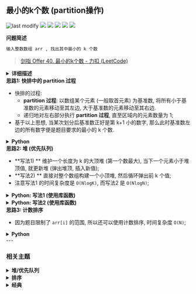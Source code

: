 ## 最小的k个数 (partition操作)
<!--START_SECTION:badge-->
![last modify](https://img.shields.io/static/v1?label=last%20modify&message=2025-09-20%2022%3A04%3A13&label_color=gray&color=thistle&style=flat-square)
[![](https://img.shields.io/static/v1?label=&message=%E7%AE%80%E5%8D%95&label_color=gray&color=yellow&style=flat-square)](../../../README.md#简单)
[![](https://img.shields.io/static/v1?label=&message=%E5%89%91%E6%8C%87Offer&label_color=gray&color=green&style=flat-square)](../../../README.md#剑指offer)
[![](https://img.shields.io/static/v1?label=&message=%E5%A0%86/%E4%BC%98%E5%85%88%E9%98%9F%E5%88%97&label_color=gray&color=blue&style=flat-square)](../../../README.md#堆优先队列)
[![](https://img.shields.io/static/v1?label=&message=%E6%8E%92%E5%BA%8F&label_color=gray&color=blue&style=flat-square)](../../../README.md#排序)
[![](https://img.shields.io/static/v1?label=&message=%E7%BB%8F%E5%85%B8&label_color=gray&color=blue&style=flat-square)](../../../README.md#经典)
<!--END_SECTION:badge-->
<!--info
tags: [优先队列, 快排, 经典]
source: 剑指Offer
level: 简单
number: '4000'
name: 最小的k个数 (partition操作)
companies: []
-->

<summary><b>问题简述</b></summary>

```txt
输入整数数组 arr , 找出其中最小的 k 个数
```
> [剑指 Offer 40. 最小的k个数 - 力扣 (LeetCode) ](https://leetcode-cn.com/problems/zui-xiao-de-kge-shu-lcof/)

<details><summary><b>详细描述</b></summary>

```txt
输入整数数组 arr , 找出其中最小的 k 个数. 例如, 输入4、5、1、6、2、7、3、8这8个数字, 则最小的4个数字是1、2、3、4.

示例 1:
    输入: arr = [3,2,1], k = 2
    输出: [1,2] 或者 [2,1]
示例 2:
    输入: arr = [0,1,2,1], k = 1
    输出: [0]

限制:
    0 <= k <= arr.length <= 10000
    0 <= arr[i] <= 10000

来源: 力扣 (LeetCode)
链接: https://leetcode-cn.com/problems/zui-xiao-de-kge-shu-lcof
著作权归领扣网络所有. 商业转载请联系官方授权, 非商业转载请注明出处.
```

</details>

<!-- <div align="center"><img src="../../../_assets/xxx.png" height="300" /></div> -->

<summary><b>思路1: 快排中的 partition 过程</b></summary>

- 快排的过程:
    - **partition 过程**: 以数组某个元素 (一般取首元素) 为基准数, 将所有小于基准数的元素移动至其左边, 大于基准数的元素移动至其右边.
    - 递归地对左右部分执行 **partition 过程**, 直至区域内的元素数量为 1;
- 基于以上思想, 当某次划分后基准数正好是第 k+1 小的数字, 那么此时基准数左边的所有数字便是题目要求的最小的 k 个数.

<details><summary><b>Python</b></summary>

```python
class Solution:
    def getLeastNumbers(self, arr: List[int], k: int) -> List[int]:

        def partition(lo, hi):  # [lo, hi]
            if lo >= hi: return

            p = arr[lo]  # 选取第一个位置为基准点
            l, r = lo, hi  # l 的初始位置应该在 lo, 而不是 lo + 1
            # 假设初始化为 lo + 1, 当 a[lo] 为最小值时, 此时训处循环后 l == r == lo + 1, 再交换 a[lo] 和 a[l] 就会出错

            while l < r:  # 退出循环时 l == r
                # 先移动 r, 在移动 l, 此时退出循环后 l 和 r 同时指向一个小于 p 的值; 反之, 如果用 a[hi] 初始化 p, 就要先移动 l, 在移动 r;

                # 从 r 开始, 从右往左找到第一个 < p 的值, 所以循环条件是 >=
                while l < r and arr[r] >= p: r -= 1
                # 从 l 开始, 从左往右找到第一个 > p 的值, 所以循环条件是 <=
                while l < r and arr[l] <= p: l += 1
                arr[l], arr[r] = arr[r], arr[l]

            arr[lo], arr[l] = arr[l], arr[lo]  # 将基准点移动到分界点

            if l < k: partition(l + 1, hi)
            if l > k: partition(lo, l - 1)

        partition(0, len(arr) - 1)
        return arr[:k]
```

</details>


<summary><b>思路2: 堆 (优先队列) </b></summary>

- **写法1) ** 维护一个长度为 k 的大顶堆 (第一个数最大), 当下一个元素小于堆顶值, 就更新堆 (弹出堆顶, 插入新值);
- **写法2) ** 直接对整个数组构建一个小顶堆, 然后循环弹出前 k 个值;
- 注意写法1 的时间复杂度是 `O(NlogK)`, 而写法2 是 `O(NlogN)`;

<details><summary><b>Python: 写法1 (使用库函数) </b></summary>

```python
class Solution:
    def getLeastNumbers(self, arr: List[int], k: int) -> List[int]:
        if k < 1 or not arr:  # 使用堆, 要添加非空断言
            return []

        import heapq

        # python 默认是小顶堆, 且不支持自定义比较函数, 所以要添加负号转成取前 k 大的数
        ret = [-x for x in arr[:k]]
        heapq.heapify(ret)

        for i in range(k, len(arr)):
            if -arr[i] > ret[0]:
                heapq.heappop(ret)
                heapq.heappush(ret, -arr[i])

        return [-x for x in ret]
```

</details>

<details><summary><b>Python: 写法2 (使用库函数) </b></summary>

```python
class Solution:
    def getLeastNumbers(self, arr: List[int], k: int) -> List[int]:
        if k < 1 or not arr:  # 使用堆, 要添加非空断言
            return []

        import heapq

        # python 默认是小顶堆
        heapq.heapify(arr)

        ret = []
        for _ in range(k):
            ret.append(heapq.heappop(arr))

        return ret
```

</details>


<summary><b>思路3: 计数排序</b></summary>

- 因为题目限制了 `arr[i]` 的范围, 所以还可以使用计数排序, 时间复杂度 `O(N)`;

<details><summary><b>Python</b></summary>

```python
class Solution:
    def getLeastNumbers(self, arr: List[int], k: int) -> List[int]:
        if k >= len(arr):  # 使用计数排序要加长度判断
            return arr

        dp = [0] * 10001

        for x in arr:
            dp[x] += 1

        ret = []
        cnt = 0
        for i in range(len(dp)):
            while dp[i] and cnt < k:
                ret.append(i)
                cnt += 1
                dp[i] -= 1
            if cnt == k:
                return ret
```

</details>
<!--START_SECTION:relate-->
---

### 相关主题

<details><summary><b>堆/优先队列</b></summary>

> [[中等, 剑指Offer2] 数组中的第K大的数字](../../2022/09/剑指Offer2_076_中等_数组中的第K大的数字.md)  
> [[中等, 牛客] 字符串出现次数的TopK问题](../../2022/04/牛客_0097_中等_字符串出现次数的TopK问题.md)  
  > 
> [[困难, LeetCode] 合并K个升序链表 🔥](../../2022/10/LeetCode_0023_困难_合并K个升序链表.md)  
> [[困难, LeetCode] 滑动窗口最大值 🔥](../../2022/10/LeetCode_0239_困难_滑动窗口最大值.md)  
> [[困难, 剑指Offer] 数据流中的中位数](剑指Offer_4100_困难_数据流中的中位数.md)  
> [[困难, 牛客] 合并k个已排序的链表](../../2022/03/牛客_0051_困难_合并k个已排序的链表.md)  
> [[困难, 牛客] 滑动窗口的最大值](../../2022/03/牛客_0082_困难_滑动窗口的最大值.md)  
  > 
> [[简单, 牛客] 三个数的最大乘积](../../2022/04/牛客_0106_简单_三个数的最大乘积.md)  
  > 

</details>
<details><summary><b>排序</b></summary>

> [[中等, LeetCode] 三数之和 🔥](../10/LeetCode_0015_中等_三数之和.md)  
> [[中等, LeetCode] 数组中的第K个最大元素 🔥](../../2022/10/LeetCode_0215_中等_数组中的第K个最大元素.md)  
> [[中等, 剑指Offer2] 数组中的第K大的数字](../../2022/09/剑指Offer2_076_中等_数组中的第K大的数字.md)  
> [[中等, 剑指Offer] 把数组排成最小的数](剑指Offer_4500_中等_把数组排成最小的数.md)  
> [[中等, 牛客] 合并区间](../../2022/02/牛客_0037_中等_合并区间.md)  
> [[中等, 牛客] 字符串出现次数的TopK问题](../../2022/04/牛客_0097_中等_字符串出现次数的TopK问题.md)  
> [[中等, 牛客] 寻找第K大](../../2022/04/牛客_0088_中等_寻找第K大.md)  
> [[中等, 牛客] 拼接所有的字符串产生字典序最小的字符串](../../2022/04/牛客_0085_中等_拼接所有的字符串产生字典序最小的字符串.md)  
> [[中等, 牛客] 数组中的逆序对](../../2022/05/牛客_0118_中等_数组中的逆序对.md)  
> [[中等, 牛客] 最大数](../../2022/04/牛客_0111_中等_最大数.md)  
> [[中等, 牛客] 最小的K个数](../../2022/05/牛客_0119_中等_最小的K个数.md)  
  > 
> [[简单, 剑指Offer] 扑克牌中的顺子](../../2022/01/剑指Offer_6100_简单_扑克牌中的顺子.md)  
> [[简单, 剑指Offer] 数组中出现次数超过一半的数字 (摩尔投票) 🔥](剑指Offer_3900_简单_数组中出现次数超过一半的数字(摩尔投票).md)  
> [[简单, 牛客] 三个数的最大乘积](../../2022/04/牛客_0106_简单_三个数的最大乘积.md)  
> [[简单, 程序员面试金典] 判定字符是否唯一](../../2022/09/程序员面试金典_0101_简单_判定字符是否唯一.md)  
  > 

</details>
<details><summary><b>经典</b></summary>

> [[中等, LeetCode] 下一个排列 🔥](../../2022/10/LeetCode_0031_中等_下一个排列.md)  
> [[中等, LeetCode] 二叉树的完全性检验 🔥](../../2022/03/LeetCode_0958_中等_二叉树的完全性检验.md)  
> [[中等, LeetCode] 最长递增子序列 🔥](../../2022/06/LeetCode_0300_中等_最长递增子序列.md)  
> [[中等, 剑指Offer2] 整数除法 🔥](../../2022/09/剑指Offer2_001_中等_整数除法.md)  
> [[中等, 剑指Offer] 丑数 🔥](剑指Offer_4900_中等_丑数.md)  
> [[中等, 剑指Offer] 二叉搜索树与双向链表 🔥](剑指Offer_3600_中等_二叉搜索树与双向链表.md)  
> [[中等, 剑指Offer] 圆圈中最后剩下的数字 (约瑟夫环问题) 🔥](../../2022/01/剑指Offer_6200_中等_圆圈中最后剩下的数字(约瑟夫环问题).md)  
> [[中等, 剑指Offer] 复杂链表的复制 (深拷贝) 🔥](剑指Offer_3500_中等_复杂链表的复制(深拷贝).md)  
> [[中等, 剑指Offer] 字符串的排列 (全排列) 🔥](剑指Offer_3800_中等_字符串的排列(全排列).md)  
> [[中等, 剑指Offer] 把字符串转换成整数 🔥](../../2022/01/剑指Offer_6700_中等_把字符串转换成整数.md)  
> [[中等, 剑指Offer] 数值的整数次方 (快速幂) 🔥](../11/剑指Offer_1600_中等_数值的整数次方(快速幂).md)  
> [[中等, 剑指Offer] 栈的压入、弹出序列 🔥](../11/剑指Offer_3100_中等_栈的压入、弹出序列.md)  
> [[中等, 剑指Offer] 重建二叉树 🔥](../11/剑指Offer_0700_中等_重建二叉树.md)  
> [[中等, 剑指Offer] 顺时针打印矩阵 (3种思路4个写法) 🔥](../11/剑指Offer_2900_中等_顺时针打印矩阵(3种思路4个写法).md)  
> [[中等, 牛客] 01背包 🔥](../../2022/05/牛客_0145_中等_01背包.md)  
> [[中等, 牛客] 丢棋子问题 (鹰蛋问题) 🔥](../../2022/04/牛客_0087_中等_丢棋子问题(鹰蛋问题).md)  
> [[中等, 牛客] 字符串的排列 🔥](../../2022/05/牛客_0121_中等_字符串的排列.md)  
> [[中等, 牛客] 寻找峰值 🔥](../../2022/04/牛客_0107_中等_寻找峰值.md)  
> [[中等, 牛客] 岛屿数量 🔥](../../2022/04/牛客_0109_中等_岛屿数量.md)  
> [[中等, 牛客] 把字符串转换成整数(atoi) 🔥](../../2022/04/牛客_0100_中等_把字符串转换成整数(atoi).md)  
> [[中等, 牛客] 数组中只出现一次的两个数字 🔥](../../2022/03/牛客_0075_中等_数组中只出现一次的两个数字.md)  
> [[中等, 牛客] 最长公共子序列(二) 🔥](../../2022/04/牛客_0092_中等_最长公共子序列(二).md)  
> [[中等, 牛客] 栈和排序 🔥](../../2022/05/牛客_0115_中等_栈和排序.md)  
> [[中等, 牛客] 汉诺塔问题 🔥](../../2022/03/牛客_0067_中等_汉诺塔问题.md)  
  > 
> [[困难, LeetCode] 编辑距离 🔥](../../2022/06/LeetCode_0072_困难_编辑距离.md)  
> [[困难, 剑指Offer] 数组中的逆序对 🔥](../../2022/01/剑指Offer_5100_困难_数组中的逆序对.md)  
> [[困难, 牛客] 接雨水问题 🔥](../../2022/05/牛客_0128_困难_接雨水问题.md)  
> [[困难, 牛客] 设计LFU缓存结构 🔥](../../2022/04/牛客_0094_困难_设计LFU缓存结构.md)  
> [[困难, 牛客] 设计LRU缓存结构 🔥](../../2022/04/牛客_0093_困难_设计LRU缓存结构.md)  
  > 
> [[简单, LeetCode] 二叉树的最大深度 🔥](../../2022/07/LeetCode_0104_简单_二叉树的最大深度.md)  
> [[简单, LeetCode] 反转链表 🔥](../../2022/10/LeetCode_0206_简单_反转链表.md)  
> [[简单, 剑指Offer] 二叉搜索树的最近公共祖先 🔥](../../2022/01/剑指Offer_6801_简单_二叉搜索树的最近公共祖先.md)  
> [[简单, 剑指Offer] 反转链表 🔥](../11/剑指Offer_2400_简单_反转链表.md)  
> [[简单, 剑指Offer] 数组中出现次数超过一半的数字 (摩尔投票) 🔥](剑指Offer_3900_简单_数组中出现次数超过一半的数字(摩尔投票).md)  
> [[简单, 牛客] 二进制中1的个数 🔥](../../2022/05/牛客_0120_简单_二进制中1的个数.md)  
> [[简单, 牛客] 单链表的排序 🔥](../../2022/03/牛客_0070_简单_单链表的排序.md)  
> [[简单, 牛客] 求平方根 🔥](../../2022/02/牛客_0032_简单_求平方根.md)  
  > 

</details>
<!--END_SECTION:relate-->